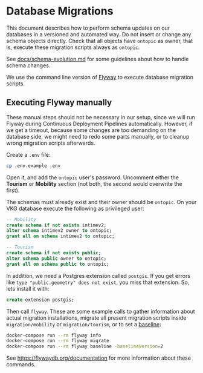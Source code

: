 # Database Migrations

This document describes how to perform schema updates on our databases in a
versioned and automated way. Do not insert or change any schema objects
directly. Check that all objects have `ontopic` as owner, that is, execute these
migration scripts always as `ontopic`.

See [docs/schema-evolution.md](../../../docs/schema-evolution.md) for some
guidelines about how to handle schema changes.

We use the command line version of [Flyway](https://flywaydb.org/) to execute
database migration scripts.

## Executing Flyway manually

These manual steps should not be necessary in our setup, since we will run
Flyway during Continuous Deployment Pipelines automatically. However, if we get
a timeout, because some changes are too demanding on the database side, we might
need to redo some parts manually, or to cleanup wrong migration scripts
afterwards.

Create a `.env` file:
```sh
cp .env.example .env
```

Open it, and add the `ontopic` user's password. Uncomment either the **Tourism**
or **Mobility** section (not both, the second would overwrite the first).

The schemas must already exist and their owner should be `ontopic`. On your VKG
database execute the following as privileged user:

```sql
-- Mobility
create schema if not exists intimev2;
alter schema intimev2 owner to ontopic;
grant all on schema intimev2 to ontopic;

-- Tourism
create schema if not exists public;
alter schema public owner to ontopic;
grant all on schema public to ontopic;
```

In addition, we need a Postgres extension called `postgis`. If you get errors
like `type "public.geometry" does not exist`, you miss that extension. So, lets
install it with:
```sql
create extension postgis;
```

Then call `flyway`. These are some example calls to gather information about
actual migration installations, migrate all present migration scripts inside
`migration/mobility` or `migration/tourism`, or to set a
[baseline](https://flywaydb.org/documentation/command/baseline):
```sh
docker-compose run --rm flyway info
docker-compose run --rm flyway migrate
docker-compose run --rm flyway baseline -baselineVersion=2
```

See https://flywaydb.org/documentation for more information about these commands.
